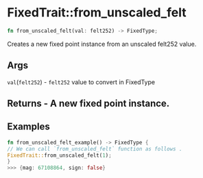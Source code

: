 # FixedTrait::from\_unscaled\_felt

```rust
fn from_unscaled_felt(val: felt252) -> FixedType;
```

Creates a new fixed point instance from an unscaled felt252 value.

## Args

`val`(`felt252`) - `felt252` value to convert in FixedType

## Returns - A new fixed point instance.

## Examples

```rust
fn from_unscaled_felt_example() -> FixedType {
// We can call `from_unscaled_felt` function as follows .
FixedTrait::from_unscaled_felt(1);
}
>>> {mag: 67108864, sign: false}
```
